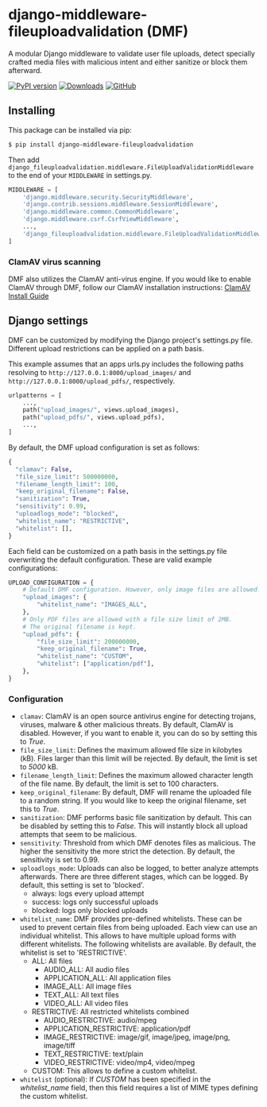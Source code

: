 # django-middleware-fileuploadvalidation (DMF)

 A modular Django middleware to validate user file uploads, detect specially crafted media files with malicious intent and either sanitize or block them afterward. 

[![PyPI version](https://img.shields.io/pypi/v/django-middleware-fileuploadvalidation.svg?logo=pypi&logoColor=FFE873)](https://pypi.org/project/django-middleware-fileuploadvalidation/)
[![Downloads](https://img.shields.io/pypi/dw/django-middleware-fileuploadvalidation)](https://pypi.org/project/django-middleware-fileuploadvalidation/)
[![GitHub](https://img.shields.io/github/license/IV1T3/django-middleware-fileuploadvalidation.svg)](LICENSE)

## Installing

This package can be installed via pip:

```bash
$ pip install django-middleware-fileuploadvalidation
```

Then add `django_fileuploadvalidation.middleware.FileUploadValidationMiddleware` to the end of your `MIDDLEWARE` in settings.py.

```python
MIDDLEWARE = [
    'django.middleware.security.SecurityMiddleware',
    'django.contrib.sessions.middleware.SessionMiddleware',
    'django.middleware.common.CommonMiddleware',
    'django.middleware.csrf.CsrfViewMiddleware',
    ...,
    'django_fileuploadvalidation.middleware.FileUploadValidationMiddleware',
]
```

### ClamAV virus scanning
DMF also utilizes the ClamAV anti-virus engine. If you would like to enable ClamAV through DMF, follow our ClamAV installation instructions: [ClamAV Install Guide](https://github.com/IV1T3/django-middleware-fileuploadvalidation/blob/main/_CLAMAV_INSTALL_GUIDE.md)

## Django settings
DMF can be customized by modifying the Django project's settings.py file. Different upload restrictions can be applied on a path basis.

This example assumes that an apps urls.py includes the following paths resolving to `http://127.0.0.1:8000/upload_images/` and `http://127.0.0.1:8000/upload_pdfs/`, respectively.
```python
urlpatterns = [
    ...,
    path("upload_images/", views.upload_images),
    path("upload_pdfs/", views.upload_pdfs),
    ...,
]
```

By default, the DMF upload configuration is set as follows:
  
```python
{
  "clamav": False,
  "file_size_limit": 500000000,
  "filename_length_limit": 100,
  "keep_original_filename": False,
  "sanitization": True,
  "sensitivity": 0.99,
  "uploadlogs_mode": "blocked",
  "whitelist_name": "RESTRICTIVE",
  "whitelist": [],
}
```

Each field can be customized on a path basis in the settings.py file overwriting the default configuration.
These are valid example configurations:
```python
UPLOAD_CONFIGURATION = {
    # Default DMF configuration. However, only image files are allowed.
    "upload_images": {
        "whitelist_name": "IMAGES_ALL",
    },
    # Only PDF files are allowed with a file size limit of 2MB.
    # The original filename is kept.
    "upload_pdfs": {
        "file_size_limit": 200000000,
        "keep_original_filename": True,
        "whitelist_name": "CUSTOM",
        "whitelist": ["application/pdf"],
    },
}
```

### Configuration 
  - `clamav`: ClamAV is an open source antivirus engine for detecting trojans, viruses, malware & other malicious threats. By default, ClamAV is disabled. However, if you want to enable it, you can do so by setting this to *True*.
  - `file_size_limit`: Defines the maximum allowed file size in kilobytes (kB). Files larger than this limit will be rejected. By default, the limit is set to *5000* kB.
  - `filename_length_limit`: Defines the maximum allowed character length of the file name. By default, the limit is set to 100 characters.
  - `keep_original_filename`: By default, DMF will rename the uploaded file to a random string. If you would like to keep the original filename, set this to *True*.
  - `sanitization`: DMF performs basic file sanitization by default. This can be disabled by setting this to *False*. This will instantly block all upload attempts that seem to be malicious.
  - `sensitivity`: Threshold from which DMF denotes files as malicious. The higher the sensitivity the more strict the detection. By default, the sensitivity is set to 0.99.
  - `uploadlogs_mode`: Uploads can also be logged, to better analyze attempts afterwards. There are three different stages, which can be logged. By default, this setting is set to 'blocked'.
    - always: logs every upload attempt
    - success: logs only successful uploads
    - blocked: logs only blocked uploads
  - `whitelist_name`: DMF provides pre-defined whitelists. These can be used to prevent certain files from being uploaded. Each view can use an individual whitelist. This allows to have multiple upload forms with different whitelists. The following whitelists are available. By default, the whitelist is set to 'RESTRICTIVE'.
    - ALL: All files
      - AUDIO_ALL: All audio files
      - APPLICATION_ALL: All application files
      - IMAGE_ALL: All image files
      - TEXT_ALL: All text files
      - VIDEO_ALL: All video files
    - RESTRICTIVE: All restricted whitelists combined
      - AUDIO_RESTRICTIVE: audio/mpeg
      - APPLICATION_RESTRICTIVE: application/pdf
      - IMAGE_RESTRICTIVE: image/gif, image/jpeg, image/png, image/tiff
      - TEXT_RESTRICTIVE: text/plain
      - VIDEO_RESTRICTIVE: video/mp4, video/mpeg
    - CUSTOM: This allows to define a custom whitelist.
  - `whitelist` (optional): If *CUSTOM* has been specified in the *whitelist_name* field, then this field requires a list of MIME types defining the custom whitelist. 
